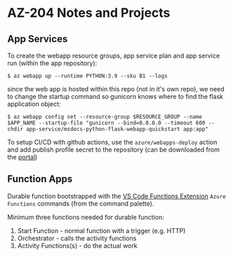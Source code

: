 # AZ-204 Notes and Projects

## App Services

To create the webapp resource groups, app service plan and app service run (within the app repository):

```
$ az webapp up --runtime PYTHON:3.9 --sku B1 --logs
```

since the web app is hosted within this repo (not in it's own repo), we need to change the startup command so gunicorn knows where to find the flask application object:

```
$ az webapp config set --resource-group $RESOURCE_GROUP --name $APP_NAME --startup-file "gunicorn --bind=0.0.0.0 --timeout 600 --chdir app-service/msdocs-python-flask-webapp-quickstart app:app"
```

To setup CI/CD with github actions, use the `azure/webapps-deploy` action and add publish profile secret to the repository (can be downloaded from the [portal](https://docs.microsoft.com/en-us/azure/app-service/deploy-github-actions?tabs=applevel#configure-the-github-secret))

## Function Apps

Durable function bootstrapped with the [VS Code Functions Extension](https://marketplace.visualstudio.com/items?itemName=ms-azuretools.vscode-azurefunctions) `Azure Functions` commands (from the command palette).

Minimum three functions needed for durable function:

1. Start Function - normal function with a trigger (e.g. HTTP)
2. Orchestrator - calls the activity functions
3. Activity Functions(s) - do the actual work
